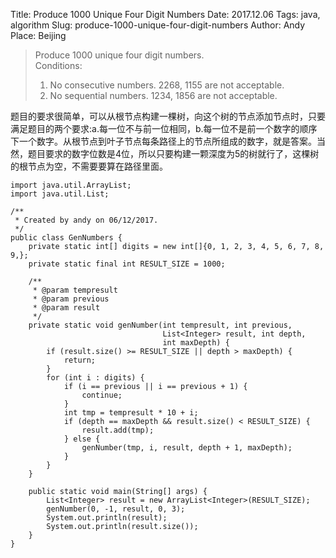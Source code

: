 Title: Produce 1000 Unique Four Digit Numbers
Date: 2017.12.06
Tags: java, algorithm
Slug: produce-1000-unique-four-digit-numbers
Author: Andy
Place: Beijing


>Produce 1000 unique four digit numbers.  
>Conditions:    
>1. No consecutive numbers. 2268, 1155 are not acceptable.   
>2. No sequential numbers. 1234, 1856 are not acceptable.  

题目的要求很简单，可以从根节点构建一棵树，向这个树的节点添加节点时，只要满足题目的两个要求:a.每一位不与前一位相同，b.每一位不是前一个数字的顺序下一个数字。从根节点到叶子节点每条路径上的节点所组成的数字，就是答案。当然，题目要求的数字位数是4位，所以只要构建一颗深度为5的树就行了，这棵树的根节点为空，不需要要算在路径里面。


```language-java
import java.util.ArrayList;
import java.util.List;

/**
 * Created by andy on 06/12/2017.
 */
public class GenNumbers {
    private static int[] digits = new int[]{0, 1, 2, 3, 4, 5, 6, 7, 8, 9,};
    private static final int RESULT_SIZE = 1000;

    /**
     * @param tempresult
     * @param previous
     * @param result
     */
    private static void genNumber(int tempresult, int previous,
                                  List<Integer> result, int depth,
                                  int maxDepth) {
        if (result.size() >= RESULT_SIZE || depth > maxDepth) {
            return;
        }
        for (int i : digits) {
            if (i == previous || i == previous + 1) {
                continue;
            }
            int tmp = tempresult * 10 + i;
            if (depth == maxDepth && result.size() < RESULT_SIZE) {
                result.add(tmp);
            } else {
                genNumber(tmp, i, result, depth + 1, maxDepth);
            }
        }
    }

    public static void main(String[] args) {
        List<Integer> result = new ArrayList<Integer>(RESULT_SIZE);
        genNumber(0, -1, result, 0, 3);
        System.out.println(result);
        System.out.println(result.size());
    }
}
```